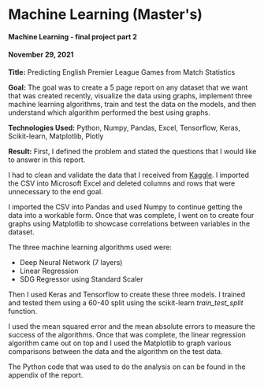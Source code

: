 # Machine Learning (Master's)
#### Machine Learning - final project part 2 
#### November 29, 2021 
**Title:**
Predicting English Premier League Games from Match Statistics

**Goal:**
The goal was to create a 5 page report on any dataset that we want that was created recently, visualize the data using graphs, implement three machine learning algorithms, train and test the data on the models, and then understand which algorithm performed the best using graphs.

**Technologies Used:**
Python, Numpy, Pandas, Excel, Tensorflow, Keras, Scikit-learn, Matplotlib, Plotly

**Result:**
First, I defined the problem and stated the questions that I would like to answer in this report. 

I had to clean and validate the data that I received from [Kaggle](https://www.kaggle.com/datasets/idoyo92/epl-stats-20192020). I imported the CSV into Microsoft Excel and deleted columns and rows that were unnecessary to the end goal. 

I imported the CSV into Pandas and used Numpy to continue getting the data into a workable form. Once that was complete, I went on to create four graphs using Matplotlib to showcase correlations between variables in the dataset. 

The three machine learning algorithms used were: 
- Deep Neural Network (7 layers)
- Linear Regression
- SDG Regressor using Standard Scaler

Then I used Keras and Tensorflow to create these three models. I trained and tested them using a 60-40 split using the scikit-learn *train_test_split* function. 

I used the mean squared error and the mean absolute errors to measure the success of the algorithms. Once that was complete, the linear regression algorithm came out on top and I used the Matplotlib to graph various comparisons between the data and the algorithm on the test data. 

The Python code that was used to do the analysis on can be found in the appendix of the report. 